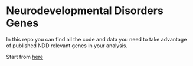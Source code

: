 # Neurodevelopmental Disorders Genes

In this repo you can find all the code and data you need to take advantage of published NDD relevant genes in your analysis.

Start from [here](NDD.html)